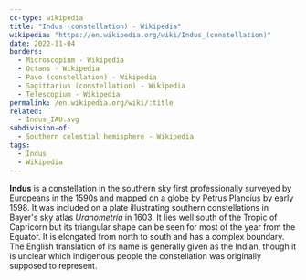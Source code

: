 ```yaml
---
cc-type: wikipedia
title: "Indus (constellation) - Wikipedia"
wikipedia: "https://en.wikipedia.org/wiki/Indus_(constellation)"
date: 2022-11-04
borders:
  - Microscopium - Wikipedia
  - Octans - Wikipedia
  - Pavo (constellation) - Wikipedia
  - Sagittarius (constellation) - Wikipedia
  - Telescopium - Wikipedia
permalink: /en.wikipedia.org/wiki/:title
related:
  - Indus_IAU.svg
subdivision-of:
  - Southern celestial hemisphere - Wikipedia
tags:
  - Indus
  - Wikipedia
---
```

**Indus** is a constellation in the southern sky first professionally surveyed by Europeans in the 1590s and mapped on a globe by Petrus Plancius by early 1598. It was included on a plate illustrating southern constellations in Bayer's sky atlas *Uranometria* in 1603. It lies well south of the Tropic of Capricorn but its triangular shape can be seen for most of the year from the Equator. It is elongated from north to south and has a complex boundary. The English translation of its name is generally given as the Indian, though it is unclear which indigenous people the constellation was originally supposed to represent.